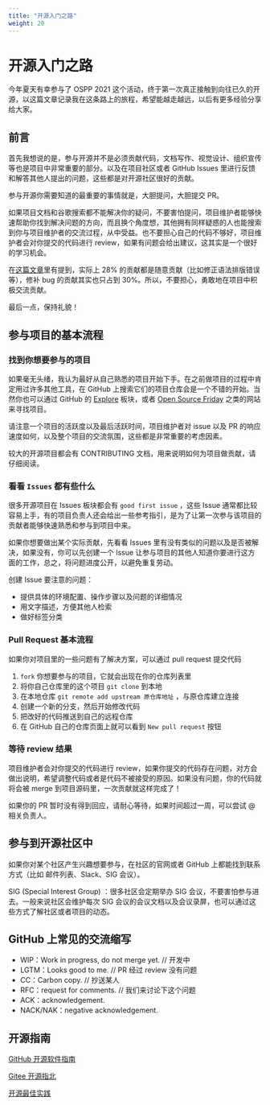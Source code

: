 ```yaml
---
title: "开源入门之路"
weight: 20
---
```


# 开源入门之路

今年夏天有幸参与了 OSPP 2021 这个活动，终于第一次真正接触到向往已久的开源，以这篇文章记录我在这条路上的旅程，希望能越走越远，以后有更多经验分享给大家。

## 前言

首先我想说的是，参与开源并不是必须贡献代码，文档写作、视觉设计、组织宣传等也是项目中非常重要的部分。以及在项目社区或者 GitHub Issues 里进行反馈和解答其他人提出的问题，这些都是对开源社区很好的贡献。

参与开源你需要知道的最重要的事情就是，大胆提问，大胆提交 PR。

如果项目文档和谷歌搜索都不能解决你的疑问，不要害怕提问，项目维护者能够快速帮助你找到解决问题的方向，而且换个角度想，其他拥有同样疑惑的人也能搜索到你与项目维护者的交流过程，从中受益。也不要担心自己的代码不够好，项目维护者会对你提交的代码进行 review，如果有问题会给出建议，这其实是一个很好的学习机会。

在[这篇文章](https://www.igor.pro.br/publica/papers/saner2016.pdf)里有提到，实际上 28% 的贡献都是随意贡献（比如修正语法排版错误等），修补 bug 的贡献其实也只占到 30%。所以，不要担心，勇敢地在项目中积极交流贡献。

最后一点，保持礼貌！

## 参与项目的基本流程

### 找到你想要参与的项目

如果毫无头绪，我认为最好从自己熟悉的项目开始下手。在之前做项目的过程中肯定用过许多其他工具，在 GitHub 上搜索它们的项目仓库会是一个不错的开始。当然你也可以通过 GitHub 的 [Explore](https://github.com/explore/) 板块，或者 [Open Source Friday](https://opensourcefriday.com/) 之类的网站来寻找项目。

请注意一个项目的活跃度以及最后活跃时间，项目维护者对 issue 以及 PR 的响应速度如何，以及整个项目的交流氛围，这些都是非常重要的考虑因素。 

较大的开源项目都会有 CONTRIBUTING 文档，用来说明如何为项目做贡献，请仔细阅读。

### 看看 `Issues` 都有些什么

很多开源项目在 Issues 板块都会有 `good first issue` ，这些 Issue 通常都比较容易上手，有的项目负责人还会给出一些参考指引，是为了让第一次参与该项目的贡献者能够快速熟悉和参与到项目中来。

如果你想要做出某个实际贡献，先看看 Issues 里有没有类似的问题以及是否被解决，如果没有，你可以先创建一个 Issue 让参与项目的其他人知道你要进行这方面的工作，总之，将问题进度公开，以避免重复劳动。

创建 Issue 要注意的问题：

- 提供具体的环境配置、操作步骤以及问题的详细情况
- 用文字描述，方便其他人检索
- 做好标签分类

### Pull Request 基本流程

如果你对项目里的一些问题有了解决方案，可以通过 pull request 提交代码

1. `fork` 你想要参与的项目，它就会出现在你的仓库列表里
2. 将你自己仓库里的这个项目 `git clone` 到本地
3. 在本地仓库 `git remote add upstream 原仓库地址` ，与原仓库建立连接
4. 创建一个新的分支，然后开始修改代码 
5. 把改好的代码推送到自己的远程仓库
6. 在 GitHub 自己的仓库页面上就可以看到 `New pull request` 按钮

### 等待 review 结果

项目维护者会对你提交的代码进行 review，如果你提交的代码存在问题，对方会做出说明，希望调整代码或者是代码不被接受的原因。如果没有问题，你的代码就将会被 merge 到项目源码里，一次贡献就这样完成了！

如果你的 PR 暂时没有得到回应，请耐心等待，如果时间超过一周，可以尝试 @ 相关负责人。

## 参与到开源社区中

如果你对某个社区产生兴趣想要参与，在社区的官网或者 GitHub 上都能找到联系方式（比如 邮件列表、Slack、SIG 会议）。

SIG (Special Interest Group) ：很多社区会定期举办 SIG 会议，不要害怕参与进去。一般来说社区会维护每次 SIG 会议的会议文档以及会议录屏，也可以通过这些方式了解社区或者项目的动态。

## GitHub 上常见的交流缩写

- WIP：Work in progress, do not merge yet.  // 开发中
- LGTM：Looks good to me.  // PR 经过 review 没有问题
- CC：Carbon copy.  // 抄送某人
- RFC：request for comments.  // 我们来讨论下这个问题
- ACK：acknowledgement.
- NACK/NAK：negative acknowledgement. 

## 开源指南

[GitHub 开源软件指南](https://opensource.guide/zh-hans/)

[Gitee 开源指北](https://gitee.com/opensource-guide/)

[开源最佳实践](http://surenpi.com/open-source-best-practice/)